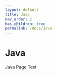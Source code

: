 ```yaml
---
layout: default
title: Java
nav_order: 2
has_children: true
permalink: /docs/Java
---
```


# Java

Java Page Test
